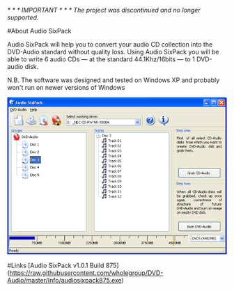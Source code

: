 ﻿<em>_\* \* \* IMPORTANT \* \* \* The project was discontinued and no longer supported._</em>

#About Audio SixPack

Audio SixPack will help you to convert your audio CD collection into the DVD-Audio standard without quality loss. Using Audio SixPack you will be able to write 6 audio CDs — at the standard 44.1Khz/16bits — to 1 DVD-audio disk. 
  
N.B. The software was designed and tested on Windows XP and probably won't run on newer versions of Windows 

![screenshot](https://raw.githubusercontent.com/wholegroup/DVD-Audio/master/Info/sc01.png)

#Links
[Audio SixPack v1.0.1 Build 875] (https://raw.githubusercontent.com/wholegroup/DVD-Audio/master/Info/audiosixpack875.exe) 
